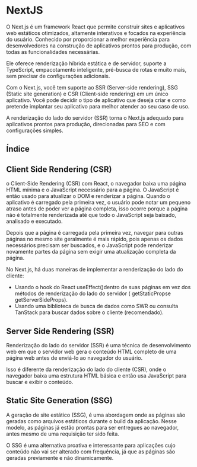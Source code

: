 # NextJS

O Next.js é um framework React que permite construir sites e aplicativos web estáticos otimizados,
altamente interativos e focados na experiência do usuário. Conhecido por proporcionar a melhor experiência
para desenvolvedores na construção de aplicativos prontos para produção, com todas as funcionalidades necessárias.

Ele oferece renderização híbrida estática e de servidor, suporte a TypeScript,
empacotamento inteligente, pré-busca de rotas e muito mais, sem precisar de configurações adicionais.

Com o Next.js, você tem suporte ao SSR (Server-side rendering), SSG (Static site generation)
e CSR (Client-side rendering) em um único aplicativo. Você pode decidir o tipo de aplicativo
que deseja criar e como pretende implantar seu aplicativo para melhor atender ao seu caso de uso.

A renderização do lado do servidor (SSR) torna o Next.js adequado para aplicativos prontos para produção,
direcionadas para SEO e com configurações simples.

## Índice

## Client Side Rendering (CSR)

o Client-Side Rendering (CSR) com React, o navegador baixa uma página HTML mínima e o JavaScript necessário para a página.
O JavaScript é então usado para atualizar o DOM e renderizar a página. Quando o aplicativo é carregado pela primeira vez,
o usuário pode notar um pequeno atraso antes de poder ver a página completa, isso ocorre porque a página não é totalmente
renderizada até que todo o JavaScript seja baixado, analisado e executado.

Depois que a página é carregada pela primeira vez, navegar para outras páginas no mesmo site geralmente é mais rápido,
pois apenas os dados necessários precisam ser buscados,
e o JavaScript pode renderizar novamente partes da página sem exigir uma atualização completa da página.

No Next.js, há duas maneiras de implementar a renderização do lado do cliente:

- Usando o hook do React useEffect()dentro de suas páginas em vez dos métodos de renderização do lado do servidor ( getStaticPropse getServerSideProps).
- Usando uma biblioteca de busca de dados como SWR ou consulta TanStack para buscar dados sobre o cliente (recomendado).

## Server Side Rendering (SSR)

Renderização do lado do servidor (SSR) é uma técnica de desenvolvimento web em que o servidor
web gera o conteúdo HTML completo de uma página web antes de enviá-lo ao navegador do usuário.

Isso é diferente da renderização do lado do cliente (CSR), onde o navegador baixa uma estrutura
HTML básica e então usa JavaScript para buscar e exibir o conteúdo.

## Static Site Generation (SSG)

A geração de site estático (SSG), é uma abordagem onde as páginas são geradas como arquivos estáticos durante o build da aplicação.
Nesse modelo, as páginas já estão prontas para ser entregues ao navegador, antes mesmo de uma requisição ter sido feita.

O SSG é uma alternativa proativa e interessante para aplicações cujo conteúdo não vai ser alterado com frequência,
já que as páginas são geradas previamente e não dinamicamente.

